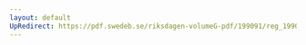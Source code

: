 ```yaml
---
layout: default
UpRedirect: https://pdf.swedeb.se/riksdagen-volumeG-pdf/199091/reg_199091/reg_199091_0115.pdf
---
```

